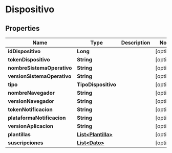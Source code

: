 

# Dispositivo


## Properties

Name | Type | Description | Notes
------------ | ------------- | ------------- | -------------
**idDispositivo** | **Long** |  |  [optional]
**tokenDispositivo** | **String** |  |  [optional]
**nombreSistemaOperativo** | **String** |  |  [optional]
**versionSistemaOperativo** | **String** |  |  [optional]
**tipo** | **TipoDispositivo** |  |  [optional]
**nombreNavegador** | **String** |  |  [optional]
**versionNavegador** | **String** |  |  [optional]
**tokenNotificacion** | **String** |  |  [optional]
**plataformaNotificacion** | **String** |  |  [optional]
**versionAplicacion** | **String** |  |  [optional]
**plantillas** | [**List&lt;Plantilla&gt;**](Plantilla.md) |  |  [optional]
**suscripciones** | [**List&lt;Dato&gt;**](Dato.md) |  |  [optional]



